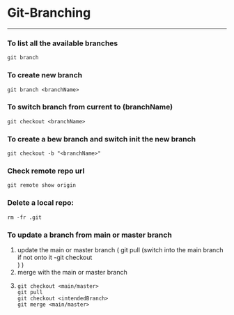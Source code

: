 # Git-Branching
---
### To list all the available branches
``` git branch ```
### To create new branch 
``` git branch <branchName> ```

### To switch branch from current to (branchName)
``` git checkout <branchName> ```

### To create a bew branch and switch init the new branch
``` git checkout -b "<branchName>" ```

### Check remote repo url
`git remote show origin`
### Delete a local repo:
` rm -fr .git `


### To update a branch from main or master branch
1. update the main or master branch ( git pull (switch into the main branch if not onto it -git checkout <main>) )
2. merge with the main or master branch
3. ```
   git checkout <main/master>
   git pull
   git checkout <intendedBranch>
   git merge <main/master>
   ```
